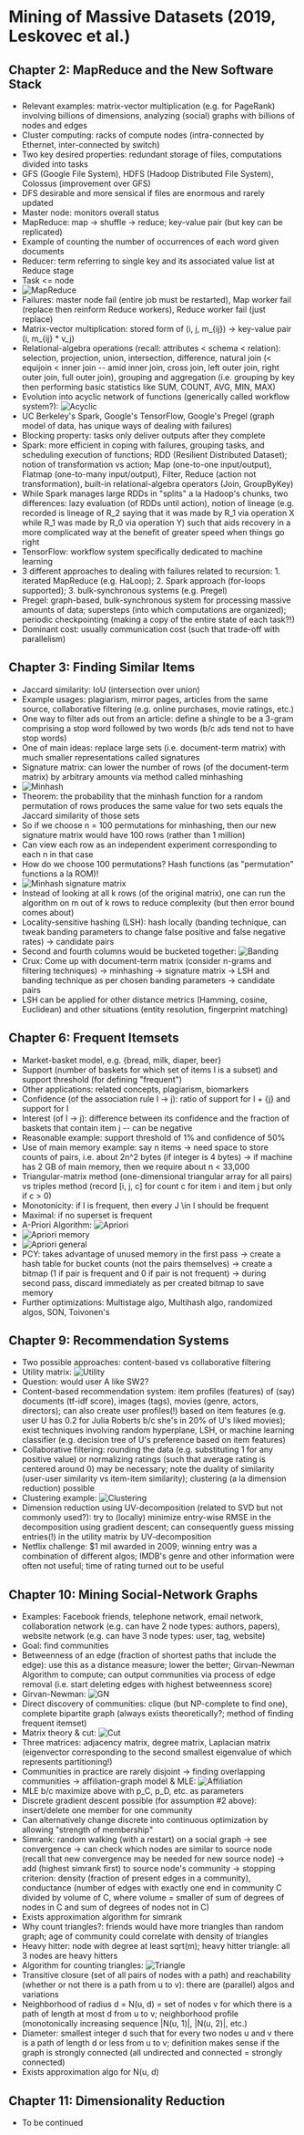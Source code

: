 # Mining of Massive Datasets (2019, Leskovec et al.)

## Chapter 2: MapReduce and the New Software Stack
* Relevant examples: matrix-vector multiplication (e.g. for PageRank) involving billions of dimensions, analyzing (social) graphs with billions of nodes and edges
* Cluster computing: racks of compute nodes (intra-connected by Ethernet, inter-connected by switch)
* Two key desired properties: redundant storage of files, computations divided into tasks
* GFS (Google File System), HDFS (Hadoop Distributed File System), Colossus (improvement over GFS)
* DFS desirable and more sensical if files are enormous and rarely updated
* Master node: monitors overall status
* MapReduce: map -> shuffle -> reduce; key-value pair (but key can be replicated)
* Example of counting the number of occurrences of each word given documents
* Reducer: term referring to single key and its associated value list at Reduce stage
* Task <= node
* ![MapReduce](/images/mmds_mapreduce.png)
* Failures: master node fail (entire job must be restarted), Map worker fail (replace then reinform Reduce workers), Reduce worker fail (just replace)
* Matrix-vector multiplication: stored form of (i, j, m_{ij}) -> key-value pair (i, m_{ij} * v_j)
* Relational-algebra operations (recall: attributes < schema < relation): selection, projection, union, intersection, difference, natural join (< equijoin < inner join -- amid inner join, cross join, left outer join, right outer join, full outer join), grouping and aggregation (i.e. grouping by key then performing basic statistics like SUM, COUNT, AVG, MIN, MAX)
* Evolution into acyclic network of functions (generically called workflow system?): ![Acyclic](/images/mmds_acyclic.png)
* UC Berkeley's Spark, Google's TensorFlow, Google's Pregel (graph model of data, has unique ways of dealing with failures)
* Blocking property: tasks only deliver outputs after they complete
* Spark: more efficient in coping with failures, grouping tasks, and scheduling execution of functions; RDD (Resilient Distributed Dataset); notion of transformation vs action; Map (one-to-one input/output), Flatmap (one-to-many input/output), Filter, Reduce (action not transformation), built-in relational-algebra operators (Join, GroupByKey)
* While Spark manages large RDDs in "splits" a la Hadoop's chunks, two differences: lazy evaluation (of RDDs until action), notion of lineage (e.g. recorded is lineage of R_2 saying that it was made by R_1 via operation X while R_1 was made by R_0 via operation Y) such that aids recovery in a more complicated way at the benefit of greater speed when things go right
* TensorFlow: workflow system specifically dedicated to machine learning
* 3 different approaches to dealing with failures related to recursion: 1. iterated MapReduce (e.g. HaLoop); 2. Spark approach (for-loops supported); 3. bulk-synchronous systems (e.g. Pregel)
* Pregel: graph-based, bulk-synchronous system for processing massive amounts of data; supersteps (into which computations are organized); periodic checkpointing (making a copy of the entire state of each task?!)
* Dominant cost: usually communication cost (such that trade-off with parallelism)

## Chapter 3: Finding Similar Items
* Jaccard similarity: IoU (intersection over union)
* Example usages: plagiarism, mirror pages, articles from the same source, collaborative filtering (e.g. online purchases, movie ratings, etc.)
* One way to filter ads out from an article: define a shingle to be a 3-gram comprising a stop word followed by two words (b/c ads tend not to have stop words)
* One of main ideas: replace large sets (i.e. document-term matrix) with much smaller representations called signatures
* Signature matrix: can lower the number of rows (of the document-term matrix) by arbitrary amounts via method called minhashing
* ![Minhash](/images/mmds_minhash.png)
* Theorem: the probability that the minhash function for a random permutation of rows produces the same value for two sets equals the Jaccard similarity of those sets
* So if we choose n = 100 permutations for minhashing, then our new signature matrix would have 100 rows (rather than 1 million)
* Can view each row as an independent experiment corresponding to each n in that case
* How do we choose 100 permutations? Hash functions (as "permutation" functions a la ROM)!
* ![Minhash signature matrix](/images/mmds_minhashmat.png)
* Instead of looking at all k rows (of the original matrix), one can run the algorithm on m out of k rows to reduce complexity (but then error bound comes about)
* Locality-sensitive hashing (LSH): hash locally (banding technique, can tweak banding parameters to change false positive and false negative rates) -> candidate pairs
* Second and fourth columns would be bucketed together: ![Banding](/images/mmds_banding.png)
* Crux: Come up with document-term matrix (consider n-grams and filtering techniques) -> minhashing -> signature matrix -> LSH and banding technique as per chosen banding parameters -> candidate pairs
* LSH can be applied for other distance metrics (Hamming, cosine, Euclidean) and other situations (entity resolution, fingerprint matching)

## Chapter 6: Frequent Itemsets
* Market-basket model, e.g. {bread, milk, diaper, beer}
* Support (number of baskets for which set of items I is a subset) and support threshold (for defining "frequent")
* Other applications: related concepts, plagiarism, biomarkers
* Confidence (of the association rule I -> j): ratio of support for I + {j} and support for I
* Interest (of I -> j): difference between its confidence and the fraction of baskets that contain item j -- can be negative
* Reasonable example: support threshold of 1% and confidence of 50%
* Use of main memory example: say n items -> need space to store counts of pairs, i.e. about 2n^2 bytes (if integer is 4 bytes) -> if machine has 2 GB of main memory, then we require about n < 33,000
* Triangular-matrix method (one-dimensional triangular array for all pairs) vs triples method (record [i, j, c] for count c for item i and item j but only if c > 0)
* Monotonicity: if I is frequent, then every J \in I should be frequent
* Maximal: if no superset is frequent
* A-Priori Algorithm: ![Apriori](/images/mmds_apriori.png)
* ![Apriori memory](/images/mmds_apmemory.png)
* ![Apriori general](/images/mmds_apgeneral.png)
* PCY: takes advantage of unused memory in the first pass -> create a hash table for bucket counts (not the pairs themselves) -> create a bitmap (1 if pair is frequent and 0 if pair is not frequent) -> during second pass, discard immediately as per created bitmap to save memory
* Further optimizations: Multistage algo, Multihash algo, randomized algos, SON, Toivonen's

## Chapter 9: Recommendation Systems
* Two possible approaches: content-based vs collaborative filtering
* Utility matrix: ![Utility](/images/mmds_utility.png)
* Question: would user A like SW2?
* Content-based recommendation system: item profiles (features) of (say) documents (tf-idf score), images (tags), movies (genre, actors, directors); can also create user profiles(!) based on item features (e.g. user U has 0.2 for Julia Roberts b/c she's in 20% of U's liked movies); exist techniques involving random hyperplane, LSH, or machine learning classifier (e.g. decision tree of U's preference based on item features)
* Collaborative filtering: rounding the data (e.g. substituting 1 for any positive value) or normalizing ratings (such that average rating is centered around 0) may be necessary; note the duality of similarity (user-user similarity vs item-item similarity); clustering (a la dimension reduction) possible
* Clustering example: ![Clustering](/images/mmds_clustering.png)
* Dimension reduction using UV-decomposition (related to SVD but not commonly used?): try to (locally) minimize entry-wise RMSE in the decomposition using gradient descent; can consequently guess missing entries(!) in the utility matrix by UV-decomposition
* Netflix challenge: $1 mil awarded in 2009; winning entry was a combination of different algos; IMDB's genre and other information were often not useful; time of rating turned out to be useful

## Chapter 10: Mining Social-Network Graphs
* Examples: Facebook friends, telephone network, email network, collaboration network (e.g. can have 2 node types: authors, papers), website network (e.g. can have 3 node types: user, tag, website)
* Goal: find communities
* Betweenness of an edge (fraction of shortest paths that include the edge): use this as a distance measure; lower the better; Girvan-Newman Algorithm to compute; can output communities via process of edge removal (i.e. start deleting edges with highest betweenness score)
* Girvan-Newman: ![GN](/images/mmds_gn.png)
* Direct discovery of communities: clique (but NP-complete to find one), complete bipartite graph (always exists theoretically?; method of finding frequent itemset)
* Matrix theory & cut: ![Cut](/images/mmds_cut.png)
* Three matrices: adjacency matrix, degree matrix, Laplacian matrix (eigenvector corresponding to the second smallest eigenvalue of which represents partitioning!)
* Communities in practice are rarely disjoint -> finding overlapping communities -> affiliation-graph model & MLE: ![Affiliation](/images/mmds_affiliationgraphmodel.png)
* MLE b/c maximize above with p_C, p_D, etc. as parameters
* Discrete gradient descent possible (for assumption #2 above): insert/delete one member for one community
* Can alternatively change discrete into continuous optimization by allowing "strength of membership"
* Simrank: random walking (with a restart) on a social graph -> see convergence -> can check which nodes are similar to source node (recall that new convergence may be needed for new source node) -> add (highest simrank first) to source node's community -> stopping criterion: density (fraction of present edges in a community), conductance (number of edges with exactly one end in community C divided by volume of C, where volume = smaller of sum of degrees of nodes in C and sum of degrees of nodes not in C)
* Exists approximation algorithm for simrank
* Why count triangles?: friends would have more triangles than random graph; age of community could correlate with density of triangles
* Heavy hitter: node with degree at least sqrt(m); heavy hitter triangle: all 3 nodes are heavy hitters
* Algorithm for counting triangles: ![Triangle](/images/mmds_triangle.png)
* Transitive closure (set of all pairs of nodes with a path) and reachability (whether or not there is a path from u to v): there are (parallel) algos and variations
* Neighborhood of radius d = N(u, d) = set of nodes v for which there is a path of length at most d from u to v; neighborhood profile (monotonically increasing sequence |N(u, 1)|, |N(u, 2)|, etc.)
* Diameter: smallest integer d such that for every two nodes u and v there is a path of length d or less from u to v; definition makes sense if the graph is strongly connected (all undirected and connected = strongly connected)
* Exists approximation algo for N(u, d)

## Chapter 11: Dimensionality Reduction
* To be continued